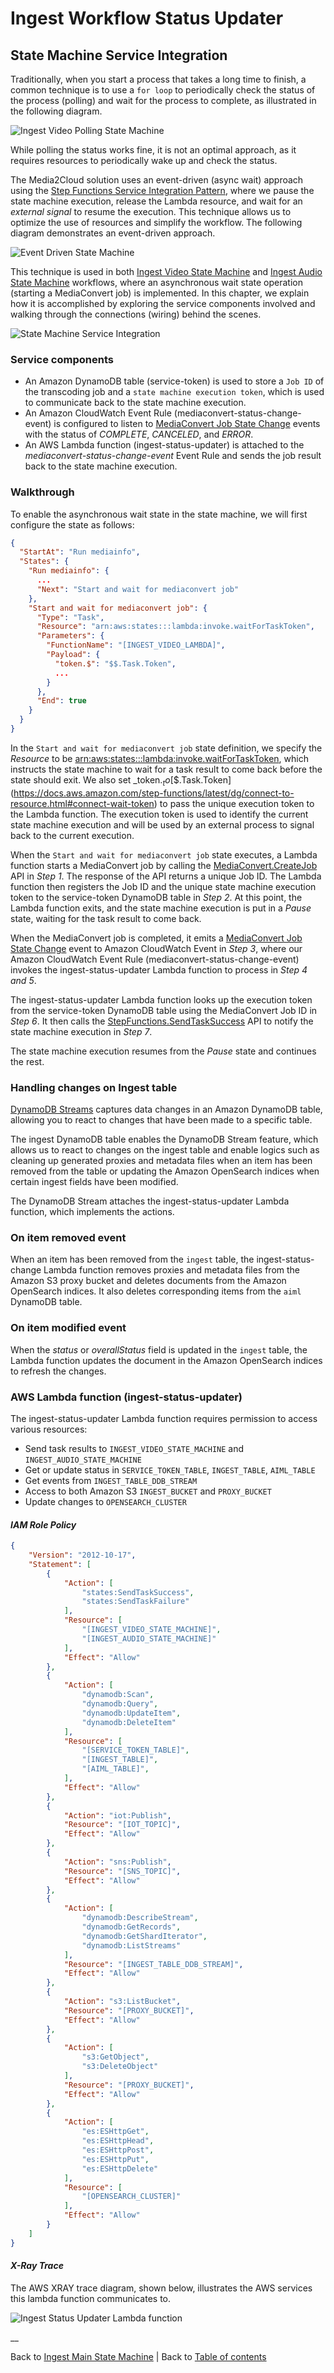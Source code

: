# Ingest Workflow Status Updater

## State Machine Service Integration

Traditionally, when you start a process that takes a long time to finish, a common technique is to use a `for loop` to periodically check the status of the process (polling) and wait for the process to complete, as illustrated in the following diagram.

![Ingest Video Polling State Machine](../../../../deployment/tutorials/images/ingest-video-polling-state-machine.png)

While polling the status works fine, it is not an optimal approach, as it requires resources to periodically wake up and check the status.

The Media2Cloud solution uses an event-driven (async wait) approach using the [Step Functions Service Integration Pattern](https://docs.aws.amazon.com/step-functions/latest/dg/connect-to-resource.html), where we pause the state machine execution, release the Lambda resource, and wait for an _external signal_ to resume the execution. This technique allows us to optimize the use of resources and simplify the workflow. The following diagram demonstrates an event-driven approach.

![Event Driven State Machine](../../../../deployment/tutorials/images/ingest-video-async-state-machine.png)

This technique is used in both [Ingest Video State Machine](../video/README.md) and [Ingest Audio State Machine](../audio/README.md) workflows, where an asynchronous wait state operation (starting a MediaConvert job) is implemented. In this chapter, we explain how it is accomplished by exploring the service components involved and walking through the connections (wiring) behind the scenes.

![State Machine Service Integration](../../../../deployment/tutorials/images/ingest-video-service-integration.png)

### Service components
* An Amazon DynamoDB table (service-token) is used to store a `Job ID` of the transcoding job and a `state machine execution token`, which is used to communicate back to the state machine execution.
* An Amazon CloudWatch Event Rule (mediaconvert-status-change-event) is configured to listen to [MediaConvert Job State Change](https://docs.aws.amazon.com/mediaconvert/latest/ug/mediaconvert_cwe_events.html) events with the status of _COMPLETE_, _CANCELED_, and _ERROR_.
* An AWS Lambda function (ingest-status-updater) is attached to the _mediaconvert-status-change-event_ Event Rule and sends the job result back to the state machine execution.

### Walkthrough

To enable the asynchronous wait state in the state machine, we will first configure the state as follows:
```json
{
  "StartAt": "Run mediainfo",
  "States": {
    "Run mediainfo": {
      ...
      "Next": "Start and wait for mediaconvert job"
    },
    "Start and wait for mediaconvert job": {
      "Type": "Task",
      "Resource": "arn:aws:states:::lambda:invoke.waitForTaskToken",
      "Parameters": {
        "FunctionName": "[INGEST_VIDEO_LAMBDA]",
        "Payload": {
          "token.$": "$$.Task.Token",
          ...
        }
      },
      "End": true
    }
  }
}
```

In the `Start and wait for mediaconvert job` state definition, we specify the _Resource_ to be [arn:aws:states:::lambda:invoke.waitForTaskToken](https://docs.aws.amazon.com/step-functions/latest/dg/connect-to-resource.html#connect-wait-token), which instructs the state machine to wait for a task result to come back before the state should exit. We also set _token.$_ to [$$.Task.Token](https://docs.aws.amazon.com/step-functions/latest/dg/connect-to-resource.html#connect-wait-token) to pass the unique execution token to the Lambda function. The execution token is used to identify the current state machine execution and will be used by an external process to signal back to the current execution.

When the `Start and wait for mediaconvert job` state executes, a Lambda function starts a MediaConvert job by calling the [MediaConvert.CreateJob](https://docs.aws.amazon.com/mediaconvert/latest/apireference/jobs.html#jobspost) API in _Step 1_. The response of the API returns a unique Job ID. The Lambda function then registers the Job ID and the unique state machine execution token to the service-token DynamoDB table in _Step 2_. At this point, the Lambda function exits, and the state machine execution is put in a _Pause_ state, waiting for the task result to come back.

When the MediaConvert job is completed, it emits a [MediaConvert Job State Change](https://docs.aws.amazon.com/mediaconvert/latest/ug/mediaconvert_cwe_events.html) event to Amazon CloudWatch Event in _Step 3_, where our Amazon CloudWatch Event Rule (mediaconvert-status-change-event) invokes the ingest-status-updater Lambda function to process in _Step 4 and 5_.

The ingest-status-updater Lambda function looks up the execution token from the service-token DynamoDB table using the MediaConvert Job ID in _Step 6_. It then calls the [StepFunctions.SendTaskSuccess](https://docs.aws.amazon.com/step-functions/latest/apireference/API_SendTaskSuccess.html) API to notify the state machine execution in _Step 7_.

The state machine execution resumes from the _Pause_ state and continues the rest.

### Handling changes on Ingest table
[DynamoDB Streams](https://docs.aws.amazon.com/amazondynamodb/latest/developerguide/Streams.html) captures data changes in an Amazon DynamoDB table, allowing you to react to changes that have been made to a specific table.

The ingest DynamoDB table enables the DynamoDB Stream feature, which allows us to react to changes on the ingest table and enable logics such as cleaning up generated proxies and metadata files when an item has been removed from the table or updating the Amazon OpenSearch indices when certain ingest fields have been modified.

The DynamoDB Stream attaches the ingest-status-updater Lambda function, which implements the actions.

### On item removed event
When an item has been removed from the `ingest` table, the ingest-status-change Lambda function removes proxies and metadata files from the Amazon S3 proxy bucket and deletes documents from the Amazon OpenSearch indices. It also deletes corresponding items from the `aiml` DynamoDB table.

### On item modified event
When the _status_ or _overallStatus_ field is updated in the `ingest` table, the Lambda function updates the document in the Amazon OpenSearch indices to refresh the changes.

### AWS Lambda function (ingest-status-updater)

The ingest-status-updater Lambda function requires permission to access various resources:
- Send task results to `INGEST_VIDEO_STATE_MACHINE` and `INGEST_AUDIO_STATE_MACHINE`
- Get or update status in `SERVICE_TOKEN_TABLE`, `INGEST_TABLE`, `AIML_TABLE`
- Get events from `INGEST_TABLE_DDB_STREAM`
- Access to both Amazon S3 `INGEST_BUCKET` and `PROXY_BUCKET`
- Update changes to `OPENSEARCH_CLUSTER`


#### _IAM Role Policy_

```json
{
    "Version": "2012-10-17",
    "Statement": [
        {
            "Action": [
                "states:SendTaskSuccess",
                "states:SendTaskFailure"
            ],
            "Resource": [
                "[INGEST_VIDEO_STATE_MACHINE]",
                "[INGEST_AUDIO_STATE_MACHINE]"
            ],
            "Effect": "Allow"
        },
        {
            "Action": [
                "dynamodb:Scan",
                "dynamodb:Query",
                "dynamodb:UpdateItem",
                "dynamodb:DeleteItem"
            ],
            "Resource": [
                "[SERVICE_TOKEN_TABLE]",
                "[INGEST_TABLE]",
                "[AIML_TABLE]",
            ],
            "Effect": "Allow"
        },
        {
            "Action": "iot:Publish",
            "Resource": "[IOT_TOPIC]",
            "Effect": "Allow"
        },
        {
            "Action": "sns:Publish",
            "Resource": "[SNS_TOPIC]",
            "Effect": "Allow"
        },
        {
            "Action": [
                "dynamodb:DescribeStream",
                "dynamodb:GetRecords",
                "dynamodb:GetShardIterator",
                "dynamodb:ListStreams"
            ],
            "Resource": "[INGEST_TABLE_DDB_STREAM]",
            "Effect": "Allow"
        },
        {
            "Action": "s3:ListBucket",
            "Resource": "[PROXY_BUCKET]",
            "Effect": "Allow"
        },
        {
            "Action": [
                "s3:GetObject",
                "s3:DeleteObject"
            ],
            "Resource": "[PROXY_BUCKET]",
            "Effect": "Allow"
        },
        {
            "Action": [
                "es:ESHttpGet",
                "es:ESHttpHead",
                "es:ESHttpPost",
                "es:ESHttpPut",
                "es:ESHttpDelete"
            ],
            "Resource": [
                "[OPENSEARCH_CLUSTER]"
            ],
            "Effect": "Allow"
        }
    ]
}
```

#### _X-Ray Trace_

The AWS XRAY trace diagram, shown below, illustrates the AWS services this lambda function communicates to.

![Ingest Status Updater Lambda function](../../../../deployment/tutorials/images/ingest-status-updater-lambda.png)

__

Back to [Ingest Main State Machine](../main/README.md) | Back to [Table of contents](../../../../README.md#table-of-contents)
